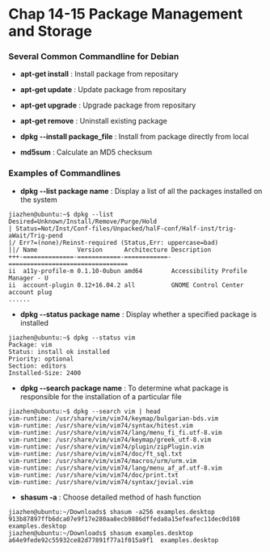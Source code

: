 # Chap 14-15 Package Management and Storage

### Several Common Commandline for Debian

* **apt-get install** : Install package from repositary

* **apt-get update** : Update package from repositary

* **apt-get upgrade** : Upgrade package from repositary

* **apt-get remove** : Uninstall existing package

* **dpkg --install package_file** : Install from package directly from local

* **md5sum** : Calculate an MD5 checksum



### Examples of Commandlines

* **dpkg --list package name** : Display a list of all the packages installed on the system

```
jiazhen@ubuntu:~$ dpkg --list
Desired=Unknown/Install/Remove/Purge/Hold
| Status=Not/Inst/Conf-files/Unpacked/halF-conf/Half-inst/trig-aWait/Trig-pend
|/ Err?=(none)/Reinst-required (Status,Err: uppercase=bad)
||/ Name           Version      Architecture Description
+++-==============-============-============-=================================
ii  a11y-profile-m 0.1.10-0ubun amd64        Accessibility Profile Manager - U
ii  account-plugin 0.12+16.04.2 all          GNOME Control Center account plug
......
```


* **dpkg --status package name** : Display whether a specified package is installed

```
jiazhen@ubuntu:~$ dpkg --status vim
Package: vim
Status: install ok installed
Priority: optional
Section: editors
Installed-Size: 2400
```

* **dpkg --search package name** : To determine what package is responsible for the installation of a particular file

```
jiazhen@ubuntu:~$ dpkg --search vim | head
vim-runtime: /usr/share/vim/vim74/keymap/bulgarian-bds.vim
vim-runtime: /usr/share/vim/vim74/syntax/hitest.vim
vim-runtime: /usr/share/vim/vim74/lang/menu_fi_fi.utf-8.vim
vim-runtime: /usr/share/vim/vim74/keymap/greek_utf-8.vim
vim-runtime: /usr/share/vim/vim74/plugin/zipPlugin.vim
vim-runtime: /usr/share/vim/vim74/doc/ft_sql.txt
vim-runtime: /usr/share/vim/vim74/macros/urm/urm.vim
vim-runtime: /usr/share/vim/vim74/lang/menu_af_af.utf-8.vim
vim-runtime: /usr/share/vim/vim74/doc/print.txt
vim-runtime: /usr/share/vim/vim74/syntax/jovial.vim
```

* **shasum -a** : Choose detailed method of hash function

```
jiazhen@ubuntu:~/Downloads$ shasum -a256 examples.desktop 
913b87897ffb6dca07e9f17e280aa8ecb9886dffeda8a15efeafec11dec0d108  examples.desktop
jiazhen@ubuntu:~/Downloads$ shasum examples.desktop 
a64e9fede92c55932ce82d77891f77a1f015a9f1  examples.desktop
```

